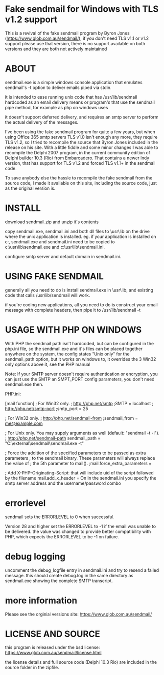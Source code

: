 # Fake sendmail for Windows with TLS v1.2 support
This is a revival of the fake sendmail program by Byron Jones (https://www.glob.com.au/sendmail/), if you don't need TLS v1.1 or v1.2 support please use that version, there is no support available on both versions and they are both not actively maintained

# ABOUT
sendmail.exe is a simple windows console application that emulates sendmail's -t option to deliver emails piped via stdin.

it is intended to ease running unix code that has /usr/lib/sendmail hardcoded as an email delivery means or program's that use the sendmail pipe method, for example as php on windows uses

it doesn't support deferred delivery, and requires an smtp server to perform the actual delivery of the messages.

I've been using the fake sendmail program for quite a few years, but when using Office 365 smtp servers TLS v1.0 isn't enough any more, they require TLS v1.2, so I tried to recompile the source that Byron Jones included in the release on his site. With a little fiddle and some minor changes I was able to recompile the Delphi 2007 program, in the current community edition of Delphi builder 10.3 (Rio) from Embarcadero. That contains a newer Indy version, that has support for TLS v1.2 and forced TLS v1.1+ in the sendmail code.

To save anybody else the hassle to recompile the fake sendmail from the source code, I made it available on this site, including the source code, just as the original version is.

# INSTALL
download sendmail.zip and unzip it's contents

copy sendmail.exe, sendmail.ini and both dll files to \usr\lib on the drive where the unix application is installed. eg. if your application is installed on c:\, sendmail.exe and sendmail.ini need to be copied to c:\usr\lib\sendmail.exe and c:\usr\lib\sendmail.ini.

configure smtp server and default domain in sendmail.ini.

# USING FAKE SENDMAIL
generally all you need to do is install sendmail.exe in \usr\lib, and existing code that calls /usr/lib/sendmail will work.

if you're coding new applications, all you need to do is construct your email message with complete headers, then pipe it to /usr/lib/sendmail -t

# USAGE WITH PHP ON WINDOWS
With PHP the sendmail path isn't hardcoded, but can be configured in the php.ini file, so the sendmail.exe and it's files can be placed together anywhere on the system, the config states "Unix only" for the sendmail_path option, but it works on windows to, it overrides the 3 Win32 only options above it, see the PHP manual

Note: If your SMTP server doesn't require authentication or encryption, you can just use the SMTP an SMPT_PORT config parameters, you don't need sendmail.exe then.

PHP.ini:

[mail function]
; For Win32 only.
; http://php.net/smtp
;SMTP = localhost
; http://php.net/smtp-port
;smtp_port = 25

; For Win32 only.
; http://php.net/sendmail-from
;sendmail_from = me@example.com

; For Unix only.  You may supply arguments as well (default: "sendmail -t -i").
; http://php.net/sendmail-path
sendmail_path = "C:\external\sendmail\sendmail.exe -t"

; Force the addition of the specified parameters to be passed as extra parameters
; to the sendmail binary. These parameters will always replace the value of
; the 5th parameter to mail().
;mail.force_extra_parameters =

; Add X-PHP-Originating-Script: that will include uid of the script followed by the filename
mail.add_x_header = On
In the sendmail.ini you specify the smtp server address and the username/password combo

# errorlevel
sendmail sets the ERRORLEVEL to 0 when successful.

Version 28 and higher set the ERRORLEVEL to -1 if the email was unable to be delivered.
the value was changed to provide better compatibility with PHP, which expects the ERRORLEVEL to be -1 on failure.

# debug logging
uncomment the debug_logfile entry in sendmail.ini and try to resend a failed message. this should create debug.log in the same directory as sendmail.exe showing the complete SMTP transcript.

# more information
Please see the orginial versions site: https://www.glob.com.au/sendmail/

# LICENSE AND SOURCE
this program is released under the bsd license: https://www.glob.com.au/sendmail/license.html

the license details and full source code (Delphi 10.3 Rio) are included in the source folder in the zipfile.

